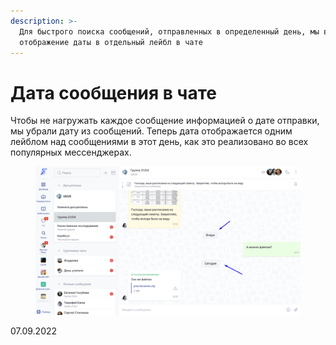 ```yaml
---
description: >-
  Для быстрого поиска сообщений, отправленных в определенный день, мы вынесли
  отображение даты в отдельный лейбл в чате
---
```


# Дата сообщения в чате

Чтобы не нагружать каждое сообщение информацией о дате отправки, мы убрали дату из сообщений. Теперь дата отображается одним лейблом над сообщениями в этот день, как это реализовано во всех популярных мессенджерах.

<figure><img src="../../.gitbook/assets/image (512).png" alt=""><figcaption></figcaption></figure>

07.09.2022
